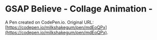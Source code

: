 # GSAP Believe - Collage Animation -

A Pen created on CodePen.io. Original URL: [https://codepen.io/milkshakegum/pen/mdEoQPx](https://codepen.io/milkshakegum/pen/mdEoQPx).


